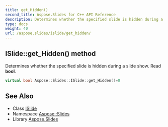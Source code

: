 ```yaml
---
title: get_Hidden()
second_title: Aspose.Slides for C++ API Reference
description: Determines whether the specified slide is hidden during a slide show. Read bool.
type: docs
weight: 40
url: /aspose.slides/islide/get_hidden/
---
```

## ISlide::get_Hidden() method


Determines whether the specified slide is hidden during a slide show. Read **bool**.

```cpp
virtual bool Aspose::Slides::ISlide::get_Hidden()=0
```

## See Also

* Class [ISlide](../)
* Namespace [Aspose::Slides](../../)
* Library [Aspose.Slides](../../../)